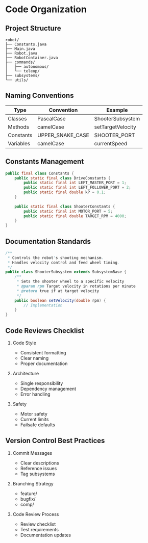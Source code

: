 # Code Organization

## Project Structure
```
robot/
├── Constants.java
├── Main.java
├── Robot.java
├── RobotContainer.java
├── commands/
│   ├── autonomous/
│   └── teleop/
├── subsystems/
└── utils/
```

## Naming Conventions

| Type | Convention | Example |
|------|------------|---------|
| Classes | PascalCase | ShooterSubsystem |
| Methods | camelCase | setTargetVelocity |
| Constants | UPPER_SNAKE_CASE | SHOOTER_PORT |
| Variables | camelCase | currentSpeed |

## Constants Management
```java
public final class Constants {
    public static final class DriveConstants {
        public static final int LEFT_MASTER_PORT = 1;
        public static final int LEFT_FOLLOWER_PORT = 2;
        public static final double kP = 0.1;
    }
    
    public static final class ShooterConstants {
        public static final int MOTOR_PORT = 5;
        public static final double TARGET_RPM = 4000;
    }
}
```

## Documentation Standards
```java
/**
 * Controls the robot's shooting mechanism.
 * Handles velocity control and feed wheel timing.
 */
public class ShooterSubsystem extends SubsystemBase {
    /**
     * Sets the shooter wheel to a specific velocity
     * @param rpm Target velocity in rotations per minute
     * @return true if at target velocity
     */
    public boolean setVelocity(double rpm) {
        // Implementation
    }
}
```

## Code Reviews Checklist
1. Code Style
   - Consistent formatting
   - Clear naming
   - Proper documentation

2. Architecture
   - Single responsibility
   - Dependency management
   - Error handling

3. Safety
   - Motor safety
   - Current limits
   - Failsafe defaults

## Version Control Best Practices
1. Commit Messages
   - Clear descriptions
   - Reference issues
   - Tag subsystems

2. Branching Strategy
   - feature/
   - bugfix/
   - comp/

3. Code Review Process
   - Review checklist
   - Test requirements
   - Documentation updates
